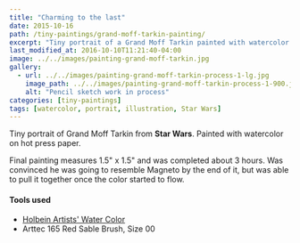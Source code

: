 ```yaml
---
title: "Charming to the last"
date: 2015-10-16
path: /tiny-paintings/grand-moff-tarkin-painting/
excerpt: "Tiny portrait of a Grand Moff Tarkin painted with watercolor on hot press paper."
last_modified_at: 2016-10-10T11:21:40-04:00
image: ../../images/painting-grand-moff-tarkin.jpg
gallery:
  - url: ../../images/painting-grand-moff-tarkin-process-1-lg.jpg
    image_path: ../../images/painting-grand-moff-tarkin-process-1-900.jpg
    alt: "Pencil sketch work in process"
categories: [tiny-paintings]
tags: [watercolor, portrait, illustration, Star Wars]
---
```


Tiny portrait of Grand Moff Tarkin from **Star Wars**. Painted with watercolor on hot press paper.

Final painting measures 1.5\" x 1.5\" and was completed about 3 hours. Was convinced he was going to resemble Magneto by the end of it, but was able to pull it together once the color started to flow.

#### Tools used

- [Holbein Artists' Water Color](https://amzn.to/2ZPsCTN)
- Arttec 165 Red Sable Brush, Size 00
